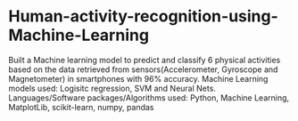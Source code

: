 # Human-activity-recognition-using-Machine-Learning
Built a Machine learning model to predict and classify 6 physical activities based on the data retrieved from sensors(Accelerometer, Gyroscope and Magnetometer) in smartphones with 96% accuracy.
Machine Learning models used: Logisitc regression, SVM and Neural Nets.
Languages/Software packages/Algorithms used: Python, Machine Learning, MatplotLib, scikit-learn, numpy, pandas

